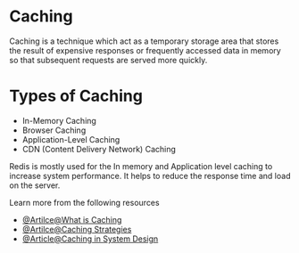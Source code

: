# Caching
Caching is a technique which act as a temporary storage area that stores the result of expensive responses or frequently accessed data in memory so that subsequent requests are served more quickly.

# Types of Caching
- In-Memory Caching
- Browser Caching
- Application-Level Caching
- CDN (Content Delivery Network) Caching

Redis is mostly used for the In memory and Application level caching to increase system performance. It helps to reduce the response time and load on the server.

Learn more from the following resources
- [@Artilce@What is Caching](https://www.techtarget.com/whatis/definition/caching)
- [@Artilce@Caching Strategies](https://codeahoy.com/2017/08/11/caching-strategies-and-how-to-choose-the-right-one/)
- [@Article@Caching in System Design](https://www.geeksforgeeks.org/caching-system-design-concept-for-beginners/)
